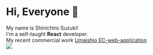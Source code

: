 # Hi, Everyone 👋
My name is Shinichiro Suzuki!
<br/>
I'm a self-taught **React** developer.
<br/>
My recent commercial work [Umaishio EC-web-application](https://www.umaishio.com/)
<br>
<img src="https://github-readme-stats.vercel.app/api?username=agub&&show_icons=true&title_color=ffffff&icon_color=bb2acf&text_color=daf7dc&bg_color=151515"/>
<!--
**agub/agub** is a ✨ _special_ ✨ repository because its `README.md` (this file) appears on your GitHub profile.

Here are some ideas to get you started:

- 🔭 I’m currently working on ...
- 🌱 I’m currently learning ...
- 👯 I’m looking to collaborate on ...
- 🤔 I’m looking for help with ...
- 💬 Ask me about ...
- 📫 How to reach me: ...
- 😄 Pronouns: ...
- ⚡ Fun fact: ...
-->
